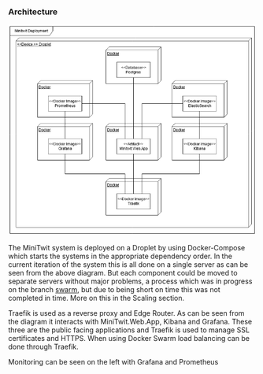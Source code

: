 ### Architecture 

![Deployment](images/Deployment.png "Deployment Diagram")


The MiniTwit system is deployed on a Droplet by using Docker-Compose which starts the systems in the appropriate dependency order. In the current iteration of the system this is all done on a single server as can be seen from the above diagram. But each component could be moved to separate servers without major problems, a process which was in progress on the branch [swarm](https://github.com/jlndk/devoops/tree/swarm), but due to being short on time this was not completed in time. More on this in the Scaling section. 

Traefik is used as a reverse proxy and Edge Router. As can be seen from the diagram it interacts with MiniTwit.Web.App, Kibana and Grafana. These three are the public facing applications and Traefik is used to manage SSL certificates and HTTPS. When using Docker Swarm load balancing can be done through Traefik. 

Monitoring can be seen on the left with Grafana and Prometheus